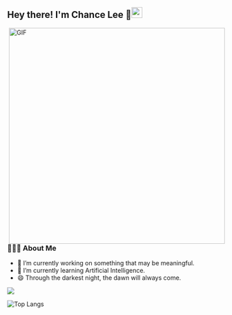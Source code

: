 <h2> Hey there! I'm Chance Lee 👋<img src="https://github.com/souvikguria98/souvikguria98/blob/master/Hi.gif" width="25"></h2>
<img align="right" alt="GIF" src="https://i0.hdslb.com/bfs/new_dyn/eacb9137f3cad2778347ab9aac14bf4b16345032.gif@1052w_!web-dynamic.avif" width="500"/>

<h3> 👨🏻‍💻 About Me </h3>

- 🔭 I’m currently working on something that may be meaningful.
- 🌱 I’m currently learning Artificial Intelligence.
- 😄 Through the darkest night, the dawn will always come.

![](https://github-readme-stats.vercel.app/api?username=AngelAlita&show_icons=true&theme=transparent)

![Top Langs](https://github-readme-stats.vercel.app/api/top-langs/?username=AngelAlita&layout=compact&theme=light)


<!--
**AngelAlita/AngelAlita** is a ✨ _special_ ✨ repository because its `README.md` (this file) appears on your GitHub profile.

Here are some ideas to get you started:

- 🔭 I’m currently working on ...
- 🌱 I’m currently learning ...
- 👯 I’m looking to collaborate on ...
- 🤔 I’m looking for help with ...
- 💬 Ask me about ...
- 📫 How to reach me: ...
- 😄 Pronouns: ...
- ⚡ Fun fact: ...
-->
